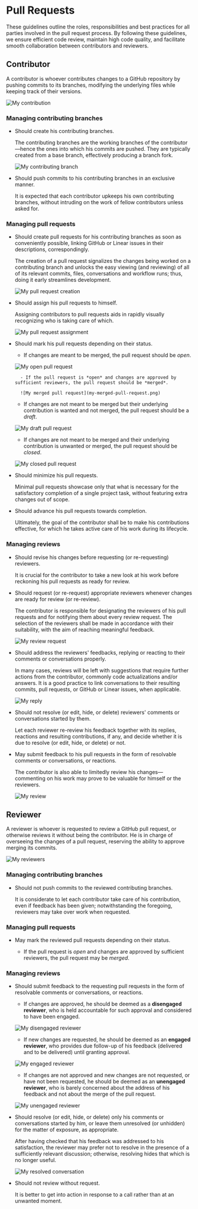 # Pull Requests

These guidelines outline the roles, responsibilities and best practices for all parties involved in the pull request process. By following these guidelines, we ensure efficient code review, maintain high code quality, and facilitate smooth collaboration between contributors and reviewers.

## Contributor

A contributor is whoever contributes changes to a GitHub repository by pushing commits to its branches, modifying the underlying files while keeping track of their versions.

![My contribution](my-contribution.png)

### Managing contributing branches

- Should create his contributing branches.

    The contributing branches are the working branches of the contributor—hence the ones into which his commits are pushed. They are typically created from a base branch, effectively producing a branch fork.

    ![My contributing branch](my-contributing-branch.png)

- Should push commits to his contributing branches in an exclusive manner.

    It is expected that each contributor upkeeps his own contributing branches, without intruding on the work of fellow contributors unless asked for.

### Managing pull requests

- Should create pull requests for his contributing branches as soon as conveniently possible, linking GitHub or Linear issues in their descriptions, correspondingly.

    The creation of a pull request signalizes the changes being worked on a contributing branch and unlocks the easy viewing (and reviewing) of all of its relevant commits, files, conversations and workflow runs; thus, doing it early streamlines development.

    ![My pull request creation](my-pull-request-creation.png)

- Should assign his pull requests to himself.

    Assigning contributors to pull requests aids in rapidly visually recognizing who is taking care of which.

    ![My pull request assignment](my-pull-request-assignment.png)

- Should mark his pull requests depending on their status.

    - If changes are meant to be merged, the pull request should be *open*.

    ![My open pull request](my-open-pull-request.png)

        - If the pull request is *open* and changes are approved by sufficient reviewers, the pull request should be *merged*.

        ![My merged pull request](my-merged-pull-request.png)

    - If changes are not meant to be merged but their underlying contribution is wanted and not merged, the pull request should be a *draft*.

    ![My draft pull request](my-draft-pull-request.png)

    - If changes are not meant to be merged and their underlying contribution is unwanted or merged, the pull request should be *closed*.

    ![My closed pull request](my-closed-pull-request.png)

- Should minimize his pull requests.

    Minimal pull requests showcase only that what is necessary for the satisfactory completion of a single project task, without featuring extra changes out of scope.

- Should advance his pull requests towards completion.

    Ultimately, the goal of the contributor shall be to make his contributions effective, for which he takes active care of his work during its lifecycle.

### Managing reviews

- Should revise his changes before requesting (or re-requesting) reviewers.

    It is crucial for the contributor to take a new look at his work before reckoning his pull requests as ready for review.

- Should request (or re-request) appropriate reviewers whenever changes are ready for review (or re-review).

    The contributor is responsible for designating the reviewers of his pull requests and for notifying them about every review request. The selection of the reviewers shall be made in accordance with their suitability, with the aim of reaching meaningful feedback.

    ![My review request](my-review-request.png)

- Should address the reviewers' feedbacks, replying or reacting to their comments or conversations properly.

    In many cases, reviews will be left with suggestions that require further actions from the contributor, commonly code actualizations and/or answers. It is a good practice to link conversations to their resulting commits, pull requests, or GitHub or Linear issues, when applicable.

    ![My reply](my-reply.png)

- Should not resolve (or edit, hide, or delete) reviewers' comments or conversations started by them.

    Let each reviewer re-review his feedback together with its replies, reactions and resulting contributions, if any, and decide whether it is due to resolve (or edit, hide, or delete) or not.

- May submit feedback to his pull requests in the form of resolvable comments or conversations, or reactions.

    The contributor is also able to limitedly review his changes—commenting on his work may prove to be valuable for himself or the reviewers.

    ![My review](my-review.png)

## Reviewer

A reviewer is whoever is requested to review a GitHub pull request, or otherwise reviews it without being the contributor. He is in charge of overseeing the changes of a pull request, reserving the ability to approve merging its commits.

![My reviewers](my-reviewers.png)

### Managing contributing branches

- Should not push commits to the reviewed contributing branches.

    It is considerate to let each contributor take care of his contribution, even if feedback has been given; notwithstanding the foregoing, reviewers may take over work when requested.

### Managing pull requests

- May mark the reviewed pull requests depending on their status.

    - If the pull request is *open* and changes are approved by sufficient reviewers, the pull request may be *merged*.

### Managing reviews

- Should submit feedback to the requesting pull requests in the form of resolvable comments or conversations, or reactions.

    - If changes are approved, he should be deemed as a **disengaged reviewer**, who is held accountable for such approval and considered to have been engaged.

    ![My disengaged reviewer](my-disengaged-reviewer.png)

    - If new changes are requested, he should be deemed as an **engaged reviewer**, who provides due follow-up of his feedback (delivered and to be delivered) until granting approval.

    ![My engaged reviewer](my-engaged-reviewer.png)

    - If changes are not approved and new changes are not requested, or have not been requested, he should be deemed as an **unengaged reviewer**, who is barely concerned about the address of his feedback and not about the merge of the pull request.

    ![My unengaged reviewer](my-unengaged-reviewer.png)

- Should resolve (or edit, hide, or delete) only his comments or conversations started by him, or leave them unresolved (or unhidden) for the matter of exposure, as appropriate.

    After having checked that his feedback was addressed to his satisfaction, the reviewer may prefer not to resolve in the presence of a sufficiently relevant discussion; otherwise, resolving hides that which is no longer useful.

    ![My resolved conversation](my-resolved-conversation.png)

- Should not review without request.

    It is better to get into action in response to a call rather than at an unwanted moment.